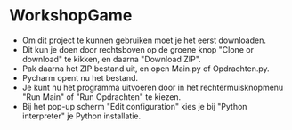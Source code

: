 # WorkshopGame
* Om dit project te kunnen gebruiken moet je het eerst downloaden.
* Dit kun je doen door rechtsboven op de groene knop "Clone or download" te kikken, en daarna "Download ZIP".
* Pak daarna het ZIP bestand uit, en open Main.py of Opdrachten.py.
* Pycharm opent nu het bestand.
* Je kunt nu het programma uitvoeren door in het rechtermuisknopmenu "Run Main" of "Run Opdrachten" te kiezen.
* Bij het pop-up scherm "Edit configuration" kies je bij "Python interpreter" je Python installatie.
